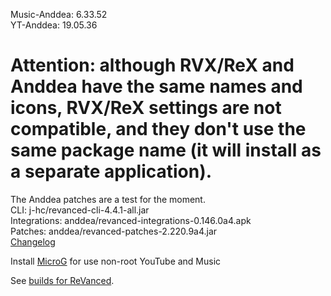 Music-Anddea: 6.33.52  
YT-Anddea: 19.05.36  

# Attention: although RVX/ReX and Anddea have the same names and icons, RVX/ReX settings are not compatible, and they don't use the same package name (it will install as a separate application).  

The Anddea patches are a test for the moment.  
CLI: j-hc/revanced-cli-4.4.1-all.jar  
Integrations: anddea/revanced-integrations-0.146.0a4.apk  
Patches: anddea/revanced-patches-2.220.9a4.jar  
[Changelog](https://github.com/anddea/revanced-patches/releases/tag/v2.220.9a4)  

Install [MicroG](https://github.com/WSTxda/MicroG-RE/releases/latest) for use non-root YouTube and Music  

See [builds for ReVanced](https://github.com/kevinr99089/ReVanced.Builder/releases/latest).  
